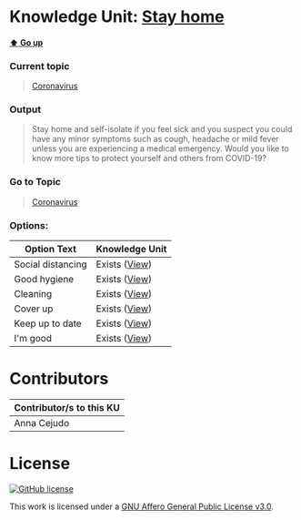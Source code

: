 # Knowledge Unit: [Stay home](../../knowledge_units/coronavirus/stay-home.md)

#### [:arrow_up: Go up](../../topics/coronavirus.md)
### Current topic
> [Coronavirus](../../topics/coronavirus.md)
### Output
> Stay home and self-isolate if you feel sick and you suspect you could have any minor symptoms such as cough, headache or mild fever unless you are experiencing a medical emergency. Would you like to know more tips to protect yourself and others from COVID-19?
### Go to Topic
> [Coronavirus](../../topics/coronavirus.md)

### Options: 

| Option Text | Knowledge Unit |
| - | - |  
| Social distancing  |  Exists ([View](../../knowledge_units/coronavirus/social-distancing.md))  |  
| Good hygiene  |  Exists ([View](../../knowledge_units/coronavirus/good-hygiene.md))  |  
| Cleaning  |  Exists ([View](../../knowledge_units/coronavirus/cleaning.md))  |  
| Cover up  |  Exists ([View](../../knowledge_units/coronavirus/cover-up.md))  |  
| Keep up to date  |  Exists ([View](../../knowledge_units/coronavirus/keep-up-to-date.md))  |  
| I&#039;m good  |  Exists ([View](../../knowledge_units/coronavirus/im-good.md))  | 

# Contributors

| Contributor/s to this KU |
| - | 
| Anna Cejudo |

# License
[![GitHub license](https://img.shields.io/github/license/inbrainz/cerebro)](https://github.com/inbrainz/cerebro/blob/master/LICENSE)

This work is licensed under a [GNU Affero General Public License v3.0](https://www.gnu.org/licenses/agpl-3.0.txt).